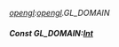 _[opengl](../../modules/opengl/opengl-module.md):[opengl](../../modules/opengl/opengl-module.md).GL\_DOMAIN_
##### Const GL\_DOMAIN:[Int](../../modules/wonkey/wonkey-types-int.md)
